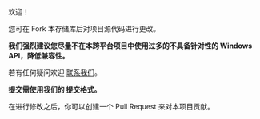 欢迎！

您可在 Fork 本存储库后对项目源代码进行更改。

**我们强烈建议您尽量不在本跨平台项目中使用过多的不具备针对性的 Windows API，降低兼容性。**

若有任何疑问欢迎 [联系我们](./Contact)。

**提交需使用我们的 [提交格式](https://github.com/class-tools/CTGitCommitMsgStd)。**

在进行修改之后，你可以创建一个 Pull Request 来对本项目贡献。